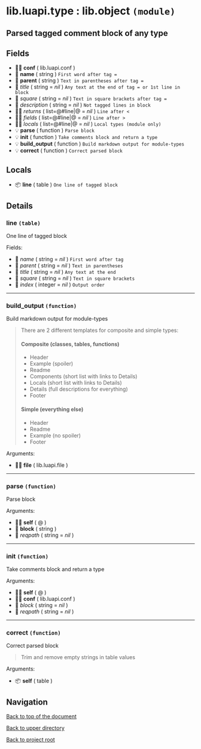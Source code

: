# lib.luapi.type : lib.object `(module)`

## Parsed tagged comment block of any type

## Fields

- 👨‍👦 **conf** ( lib.luapi.conf )
- 📝 **name** ( string )
	`First word after tag =`
- 📝 **parent** ( string )
	`Text in parentheses after tag =`
- 📝 _title_ ( string = *nil* )
	`Any text at the end of tag = or 1st line in block`
- 📝 _square_ ( string = *nil* )
	`Text in square brackets after tag =`
- 📝 _description_ ( string = *nil* )
	`Not tagged lines in block`
- 👨‍👦 _returns_ ( list=@#line|@ = *nil* )
	`Line after <`
- 👨‍👦 _fields_ ( list=@#line|@ = *nil* )
	`Line after >`
- 👨‍👦 _locals_ ( list=@#line|@ = *nil* )
	`Local types (module only)`
- 💡 **parse** ( function )
	`Parse block`
- 💡 **init** ( function )
	`Take comments block and return a type`
- 💡 **build_output** ( function )
	`Build markdown output for module-types`
- 💡 **correct** ( function )
	`Correct parsed block`

## Locals

- 📦 **line** ( table )
	`One line of tagged block`

## Details

### line `(table)`

One line of tagged block

Fields:

- 📝 _name_ ( string = *nil* )
	`First word after tag`
- 📝 _parent_ ( string = *nil* )
	`Text in parentheses`
- 📝 _title_ ( string = *nil* )
	`Any text at the end`
- 📝 _square_ ( string = *nil* )
	`Text in square brackets`
- 🧮 _index_ ( integer = *nil* )
	`Output order`

---

### build_output `(function)`

Build markdown output for module-types

> There are 2 different templates for composite and simple types:
>
> #### Composite (classes, tables, functions)
>
> + Header
> + Example    (spoiler)
> + Readme
> + Components (short list with links to Details)
> + Locals     (short list with links to Details)
> + Details    (full descriptions for everything)
> + Footer
>
> #### Simple (everything else)
>
> + Header
> + Readme
> + Example   (no spoiler)
> + Footer

Arguments:

- 👨‍👦 **file** ( lib.luapi.file )

---

### parse `(function)`

Parse block

Arguments:

- 👨‍👦 **self** ( @ )
- 📝 **block** ( string )
- 📝 _reqpath_ ( string = *nil* )

---

### init `(function)`

Take comments block and return a type

Arguments:

- 👨‍👦 **self** ( @ )
- 👨‍👦 **conf** ( lib.luapi.conf )
- 📝 _block_ ( string = *nil* )
- 📝 _reqpath_ ( string = *nil* )

---

### correct `(function)`

Correct parsed block

> Trim and remove empty strings in table values

Arguments:

- 📦 **self** ( table )

## Navigation

[Back to top of the document](#libluapitype--libobject-module)

[Back to upper directory](..)

[Back to project root](/../..)
